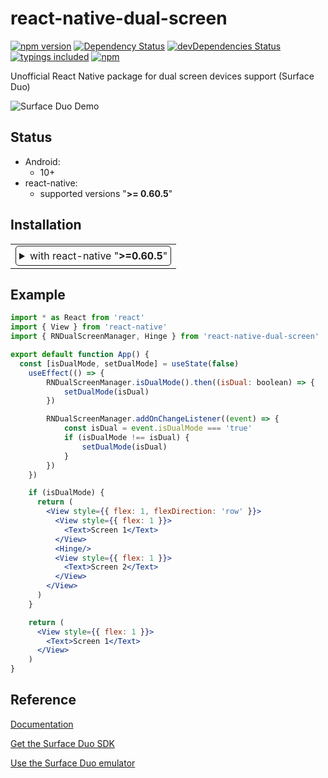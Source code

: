 # react-native-dual-screen
[![npm version](https://badge.fury.io/js/react-native-dual-screen.svg)](https://badge.fury.io/js/react-native-dual-screen)
[![Dependency Status](https://david-dm.org/thewulf7/react-native-dual-screen.svg)](https://david-dm.org/thewulf7/react-native-dual-screen)
[![devDependencies Status](https://david-dm.org/thewulf7/react-native-dual-screen/dev-status.svg)](https://david-dm.org/thewulf7/react-native-dual-screen?type=dev)
[![typings included](https://img.shields.io/badge/typings-included-brightgreen.svg?t=1495378566925)](package.json)
[![npm](https://img.shields.io/npm/l/express.svg)](https://www.npmjs.com/package/react-native-dual-screen)

Unofficial React Native package for dual screen devices support (Surface Duo)

![Surface Duo Demo](./sample.gif)

## Status

- Android:
  - 10+
- react-native:
  - supported versions "<strong>&gt;= 0.60.5</strong>"

## Installation

<table>
<td>
<details style="border: 1px solid; border-radius: 5px; padding: 5px">
  <summary>with react-native "<strong>&gt;=0.60.5</strong>"</summary>

### 0. Setup Swift and Kotlin

- Modify `android/build.gradle`:

  ```diff
  buildscript {
    ext {
      ...
  +   kotlinVersion = "1.3.50"
    }
  ...

    dependencies {
  +   classpath("org.jetbrains.kotlin:kotlin-gradle-plugin:${kotlinVersion}")
      ...
  ```

### 1. Install latest version from npm

`$ yarn add react-native-dual-screen`

### 2. Modify android:configChanges of your activity

`android:configChanges="keyboard|keyboardHidden|orientation|screenSize|smallestScreenSize|screenLayout"`

</details>
</td>
</table>

## Example

```jsx
import * as React from 'react'
import { View } from 'react-native'
import { RNDualScreenManager, Hinge } from 'react-native-dual-screen'

export default function App() {
  const [isDualMode, setDualMode] = useState(false)
    useEffect(() => {
        RNDualScreenManager.isDualMode().then((isDual: boolean) => {
            setDualMode(isDual)
        })

        RNDualScreenManager.addOnChangeListener((event) => {
            const isDual = event.isDualMode === 'true'
            if (isDualMode !== isDual) {
                setDualMode(isDual)
            }
        })
    })

    if (isDualMode) {
      return (
        <View style={{ flex: 1, flexDirection: 'row' }}>
          <View style={{ flex: 1 }}>
            <Text>Screen 1</Text>
          </View>
          <Hinge/>
          <View style={{ flex: 1 }}>
            <Text>Screen 2</Text>
          </View>
        </View>
      )
    }

    return (
      <View style={{ flex: 1 }}>
        <Text>Screen 1</Text>
      </View>  
    )
}

```

## Reference

[Documentation](https://aka.ms/dualscreendocs)

[Get the Surface Duo SDK](https://docs.microsoft.com/en-us/dual-screen/android/get-duo-sdk?tabs=java)

[Use the Surface Duo emulator](https://docs.microsoft.com/en-us/dual-screen/android/use-emulator?tabs=windows)
